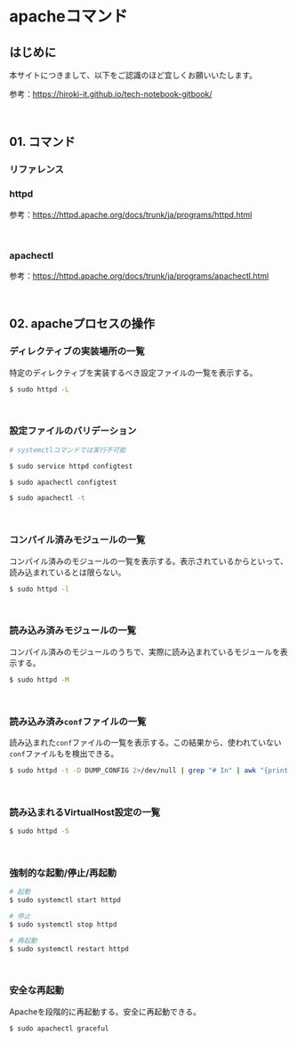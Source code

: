 # apacheコマンド

## はじめに

本サイトにつきまして、以下をご認識のほど宜しくお願いいたします。

参考：https://hiroki-it.github.io/tech-notebook-gitbook/

<br>

## 01. コマンド

### リファレンス

### httpd

参考：https://httpd.apache.org/docs/trunk/ja/programs/httpd.html

<br>

### apachectl

参考：https://httpd.apache.org/docs/trunk/ja/programs/apachectl.html

<br>

## 02. apacheプロセスの操作

### ディレクティブの実装場所の一覧

特定のディレクティブを実装するべき設定ファイルの一覧を表示する。

```bash
$ sudo httpd -L
```

<br>

### 設定ファイルのバリデーション

```bash
# systemctlコマンドでは実行不可能

$ sudo service httpd configtest

$ sudo apachectl configtest

$ sudo apachectl -t
```

<br>

### コンパイル済みモジュールの一覧

コンパイル済みのモジュールの一覧を表示する。表示されているからといって、読み込まれているとは限らない。

```bash
$ sudo httpd -l
```

<br>

### 読み込み済みモジュールの一覧

コンパイル済みのモジュールのうちで、実際に読み込まれているモジュールを表示する。

```bash
$ sudo httpd -M
```

<br>

### 読み込み済み```conf```ファイルの一覧

読み込まれた```conf```ファイルの一覧を表示する。この結果から、使われていない```conf```ファイルもを検出できる。

```bash
$ sudo httpd -t -D DUMP_CONFIG 2>/dev/null | grep "# In" | awk "{print $4}"
```

<br>

### 読み込まれるVirtualHost設定の一覧

```bash
$ sudo httpd -S
```

<br>

### 強制的な起動/停止/再起動

```bash
# 起動
$ sudo systemctl start httpd

# 停止
$ sudo systemctl stop httpd

# 再起動
$ sudo systemctl restart httpd
```

<br>

### 安全な再起動

Apacheを段階的に再起動する。安全に再起動できる。

```bash
$ sudo apachectl graceful
```

